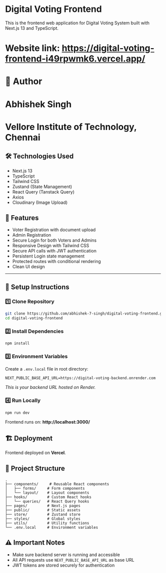 # Digital Voting Frontend

This is the frontend web application for Digital Voting System built with Next.js 13 and TypeScript.
# Website link: https://digital-voting-frontend-i49rpwmk6.vercel.app/
# 🔖 Author
# **Abhishek Singh**  
# Vellore Institute of Technology, Chennai

## 🛠 Technologies Used

- Next.js 13
- TypeScript
- Tailwind CSS
- Zustand (State Management)
- React Query (Tanstack Query)
- Axios
- Cloudinary (Image Upload)

## 🚀 Features

- Voter Registration with document upload
- Admin Registration
- Secure Login for both Voters and Admins
- Responsive Design with Tailwind CSS
- Secure API calls with JWT authentication
- Persistent Login state management
- Protected routes with conditional rendering
- Clean UI design

---

## 🔧 Setup Instructions

### 1️⃣ Clone Repository

```bash
git clone https://github.com/abhishek-7-singh/digital-voting-frontend.git
cd digital-voting-frontend
```

### 2️⃣ Install Dependencies
```bash
npm install
```

### 3️⃣ Environment Variables
Create a `.env.local` file in root directory:

```env
NEXT_PUBLIC_BASE_API_URL=https://digital-voting-backend.onrender.com
```
*This is your backend URL hosted on Render.*

### 4️⃣ Run Locally
```bash
npm run dev
```

Frontend runs on: **http://localhost:3000/**

## 🏗 Deployment
Frontend deployed on **Vercel**.

## 📁 Project Structure
```
.
├── components/     # Reusable React components
│   ├── forms/     # Form components
│   └── layout/    # Layout components
├── hooks/         # Custom React hooks
│   └── queries/   # React Query hooks
├── pages/         # Next.js pages
├── public/        # Static assets
├── store/         # Zustand store
├── styles/        # Global styles
├── utils/         # Utility functions
└── .env.local     # Environment variables
```

## ⚠ Important Notes
- Make sure backend server is running and accessible
- All API requests use `NEXT_PUBLIC_BASE_API_URL` as base URL
- JWT tokens are stored securely for authentication
